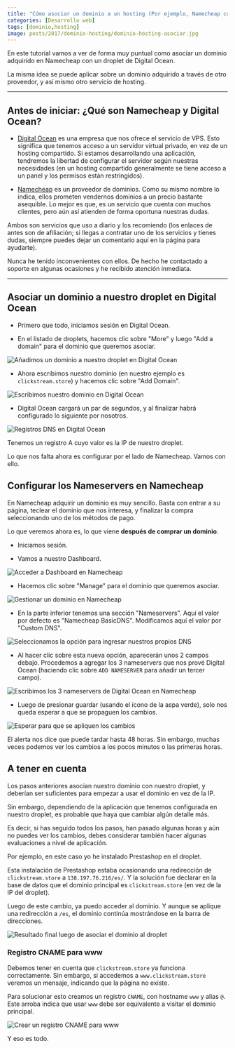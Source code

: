 ```yaml
---
title: "Cómo asociar un dominio a un hosting (Por ejemplo, Namecheap con DigitalOcean)"
categories: [Desarrollo web]
tags: [dominio,hosting]
image: posts/2017/dominio-hosting/dominio-hosting-asociar.jpg
---
```


En este tutorial vamos a ver de forma muy puntual como asociar un dominio adquirido en Namecheap con un droplet de Digital Ocean.

La misma idea se puede aplicar sobre un dominio adquirido a través de otro proveedor, y así mismo otro servicio de hosting.

___

## Antes de iniciar: ¿Qué son Namecheap y Digital Ocean?

- [Digital Ocean][do] es una empresa que nos ofrece el servicio de VPS. Esto significa que tenemos acceso a un servidor virtual privado, en vez de un hosting compartido. Si estamos desarrollando una aplicación, tendremos la libertad de configurar el servidor según nuestras necesidades (en un hosting compartido generalmente se tiene acceso a un panel y los permisos están restringidos).

- [Namecheap][domains] es un proveedor de dominios. Como su mismo nombre lo indica, ellos prometen vendernos dominios a un precio bastante asequible. Lo mejor es que, es un servicio que cuenta con muchos clientes, pero aún así atienden de forma oportuna nuestras dudas.

Ambos son servicios que uso a diario y los recomiendo (los enlaces de antes son de afiliación; si llegas a contratar uno de los servicios y tienes dudas, siempre puedes dejar un comentario aquí en la página para ayudarte). 

Nunca he tenido inconvenientes con ellos. De hecho he contactado a soporte en algunas ocasiones y he recibido atención inmediata.

___

## Asociar un dominio a nuestro droplet en Digital Ocean

- Primero que todo, iniciamos sesión en Digital Ocean.

- En el listado de droplets, hacemos clic sobre "More" y luego "Add a domain" para el dominio que queremos asociar.

![Añadimos un dominio a nuestro droplet en Digital Ocean](/images/posts/2017/dominio-hosting/digital-ocean-add-domain.png)

- Ahora escribimos nuestro dominio (en nuestro ejemplo es `clickstream.store`) y hacemos clic sobre "Add Domain".

![Escribimos nuestro dominio en Digital Ocean](/images/posts/2017/dominio-hosting/digital-ocean-domain.png)

- Digital Ocean cargará un par de segundos, y al finalizar habrá configurado lo siguiente por nosotros.

![Registros DNS en Digital Ocean](/images/posts/2017/dominio-hosting/digital-ocean-dns-records.png)

Tenemos un registro A cuyo valor es la IP de nuestro droplet.

Lo que nos falta ahora es configurar por el lado de Namecheap. Vamos con ello.

## Configurar los Nameservers en Namecheap

En Namecheap adquirir un dominio es muy sencillo. Basta con entrar a su página, teclear el dominio que nos interesa, y finalizar la compra seleccionando uno de los métodos de pago.

Lo que veremos ahora es, lo que viene **después de comprar un dominio**.

- Iniciamos sesión.

- Vamos a nuestro Dashboard.

![Acceder a Dashboard en Namecheap](/images/posts/2017/dominio-hosting/namecheap-dashboard.png)

- Hacemos clic sobre "Manage" para el dominio que queremos asociar.

![Gestionar un dominio en Namecheap](/images/posts/2017/dominio-hosting/namecheap-manage-domain.png)

- En la parte inferior tenemos una sección "Nameservers". Aquí el valor por defecto es "Namecheap BasicDNS". Modificamos aquí el valor por "Custom DNS".

![Seleccionamos la opción para ingresar nuestros propios DNS](/images/posts/2017/dominio-hosting/namecheap-nameservers.png)

- Al hacer clic sobre esta nueva opción, aparecerán unos 2 campos debajo. Procedemos a agregar los 3 nameservers que nos prové Digital Ocean (haciendo clic sobre `ADD NAMESERVER` para añadir un tercer campo).

![Escribimos los 3 nameservers de Digital Ocean en Namecheap](/images/posts/2017/dominio-hosting/namecheap-do-ns.png)

- Luego de presionar guardar (usando el ícono de la aspa verde), solo nos queda esperar a que se propaguen los cambios.

![Esperar para que se apliquen los cambios](/images/posts/2017/dominio-hosting/namecheap-48h.png)

El alerta nos dice que puede tardar hasta 48 horas. Sin embargo, muchas veces podemos ver los cambios a los pocos minutos o las primeras horas.

## A tener en cuenta

Los pasos anteriores asocian nuestro dominio con nuestro droplet, y deberían ser suficientes para empezar a usar el dominio en vez de la IP.

Sin embargo, dependiendo de la aplicación que tenemos configurada en nuestro droplet, es probable que haya que cambiar algún detalle más.

Es decir, si has seguido todos los pasos, han pasado algunas horas y aún no puedes ver los cambios, debes considerar también hacer algunas evaluaciones a nivel de aplicación.

Por ejemplo, en este caso yo he instalado Prestashop en el droplet.

Esta instalación de Prestashop estaba ocasionando una redirección de `clickstream.store` a `138.197.76.216/es/`. Y la solución fue declarar en la base de datos que el dominio principal es `clickstream.store` (en vez de la IP del droplet).

Luego de este cambio, ya puedo acceder al dominio. Y aunque se aplique una redirección a `/es`, el dominio continúa mostrándose en la barra de direcciones.

![Resultado final luego de asociar el dominio al droplet](/images/posts/2017/dominio-hosting/dominio-funcionando.png)

### Registro CNAME para www

Debemos tener en cuenta que `clickstream.store` ya funciona correctamente. Sin embargo, si accedemos a `www.clickstream.store` veremos un mensaje, indicando que la página no existe.

Para solucionar esto creamos un registro `CNAME`, con hostname `www` y alias `@`. Este arroba indica que usar `www` debe ser equivalente a visitar el dominio principal.

![Crear un registro CNAME para www](/images/posts/2017/dominio-hosting/digital-ocean-cname-www.png)

Y eso es todo.

[do]: https://m.do.co/c/16e8c5d942fd
[domains]: https://affiliate.namecheap.com/?affId=105242
